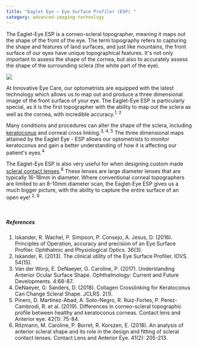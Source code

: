 ```yaml
---
title: "Eaglet Eye – Eye Surface Profiler (ESP) "
category: advanced-imaging-technology
---
```

<div class="employee-heading">
<p><p>The Eaglet-Eye ESP is a corneo-scleral topographer, meaning it maps out the shape of the front of the eye. The term topography refers to capturing the shape and features of land surfaces, and just like mountains, the front surface of our eyes have unique topographical features. It's not only important to assess the shape of the cornea, but also to accurately assess the shape of the surrounding sclera (the white part of the eye).</p>

</div class="employee-heading"> 

![](/uploads/esp.jpg)

<p>At Innovative Eye Care, our optometrists are equipped with the latest technology which allows us to map out and produce a three dimensional image of the front surface of your eye. The Eaglet-Eye ESP is particularly special, as it is the first topographer with the ability to map out the sclera as well as the cornea, with incredible accuracy.<sup>1, 2</sup> 

<p>Many conditions and procedures can alter the shape of the sclera, including <a href="/what-we-do/keratoconus">keratoconus</a> and corneal cross linking.<sup>3, 4, 5</sup> The three dimensional maps attained by the Eaglet Eye - ESP allows our optometrists to monitor keratoconus and gain a better understanding of how it is affecting our patient's eyes.<sup>4</sup> 

<p>The Eaglet-Eye ESP is also very useful for when designing custom made <a href="/what-we-do/scleral-contact-lenses">scleral contact lenses</a>.<sup>6</sup> These lenses are large diameter lenses that are typically 16-18mm in diameter. Where conventional corneal topographers are limited to an 8-10mm diameter scan, the Eaglet-Eye ESP gives us a much bigger picture, with the ability to capture the entire surface of an open eye! <sup>2, 6</sup> 

<br>

**<br>**

##### References

1. Iskander, R. Wachel, P. Simpson, P. Consejo, A. Jesus, D. (2016). Principles of Operation, accuracy and precision of an Eye Surface Profiler. Ophthalmic and Physiological Optics. 36(3). 
2. Iskander, R. (2013). The clinical utility of the Eye Surface Profiler. IOVS. 54(15).   
3. Van der Worp, E. DeNaeyer, G. Caroline, P. (2017). Understanding Anterior Ocular Surface Shape. Ophthalmology: Current and Future Developments. 4:68-87.  
4. DeNaeyer, G. Sanders, D. (2018). Collagen Crosslinking for Keratoconus Can Change Scleral Shape. JCLRS. 2(1).  
5. Pinero, D. Martinez-Abad, A. Soto-Negro, R. Ruiz-Fortes, P. Perez-Cambrodi, R. et al. (2019). Differences in corneo-scleral topographic profile between healthy and keratoconus corneas. Contact lens and Anterior eye. 42(1): 75-84.  
6. Ritzmann, M. Caroline, P. Borret, R. Korszen, E. (2018). An analysis of anterior scleral shape and its role in the design and fitting of scleral contact lenses. Contact Lens and Anterior Eye. 41(2): 205-213.